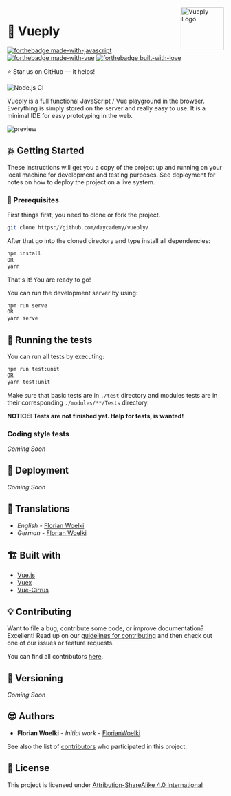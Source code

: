 <a href="https://daycademy.github.io/vueply/">
    <img src="https://i.imgur.com/UepKpgd.png" alt="Vueply Logo" align="right" height="100" />
</a>

🔬 Vueply
======================
[![forthebadge made-with-javascript](https://forthebadge.com/images/badges/made-with-javascript.svg)](https://forthebadge.com)
[![forthebadge made-with-vue](https://forthebadge.com/images/badges/made-with-vue.svg)](https://forthebadge.com)
[![forthebadge built-with-love](https://forthebadge.com/images/badges/built-with-love.svg)](https://forthebadge.com)

:star: Star us on GitHub — it helps!

![Node.js CI](https://github.com/daycademy/vueply/workflows/Node.js%20CI/badge.svg?branch=master)

Vueply is a full functional JavaScript / Vue playground in the browser. Everything is simply stored on the server and really easy to use. It is a minimal IDE for easy prototyping in the web.

<img src="https://i.imgur.com/artPEwU.png" alt="preview" />

## 💥 Getting Started

These instructions will get you a copy of the project up and running on your local machine for development and testing purposes. See deployment for notes on how to deploy the project on a live system.

### 🔨 Prerequisites

First things first, you need to clone or fork the project.

```sh
git clone https://github.com/daycademy/vueply/
```

After that go into the cloned directory and type install all dependencies:

```sh
npm install
OR
yarn
```

That's it! You are ready to go!

You can run the development server by using:

```sh
npm run serve
OR
yarn serve
```

## 🧪 Running the tests

You can run all tests by executing:

```sh
npm run test:unit
OR
yarn test:unit
```

Make sure that basic tests are in `./test` directory and modules tests are in their corresponding `./modules/**/Tests` directory.

**NOTICE: Tests are not finished yet. Help for tests, is wanted!**

### Coding style tests

_Coming Soon_

## 🚀 Deployment

_Coming Soon_

## 💬 Translations

* _English_ - [Florian Woelki](https://github.com/FlorianWoelki/)
* _German_ - [Florian Woelki](https://github.com/FlorianWoelki/)

## 🏗 Built with

* [Vue.js](http://vuejs.org/)
* [Vuex](https://vuex.vuejs.org/)
* [Vue-Cirrus](https://github.com/FlorianWoelki/vue-cirrus)

## 💡 Contributing

Want to file a bug, contribute some code, or improve documentation? Excellent! Read up on our [guidelines for contributing](https://github.com/daycademy/vueply/blob/master/CONTRIBUTING.md) and then check out one of our issues or feature requests.

You can find all contributors [here](https://github.com/daycademy/vueply/blob/master/CONTRIBUTORS.md).

## 🎨 Versioning

_Coming Soon_

## 😎 Authors

* **Florian Woelki** - *Initial work* - [FlorianWoelki](https://github.com/FlorianWoelki/)

See also the list of [contributors](https://github.com/daycademy/vueply/contributors) who participated in this project.

## 📕 License

This project is licensed under [Attribution-ShareAlike 4.0 International](https://creativecommons.org/)
